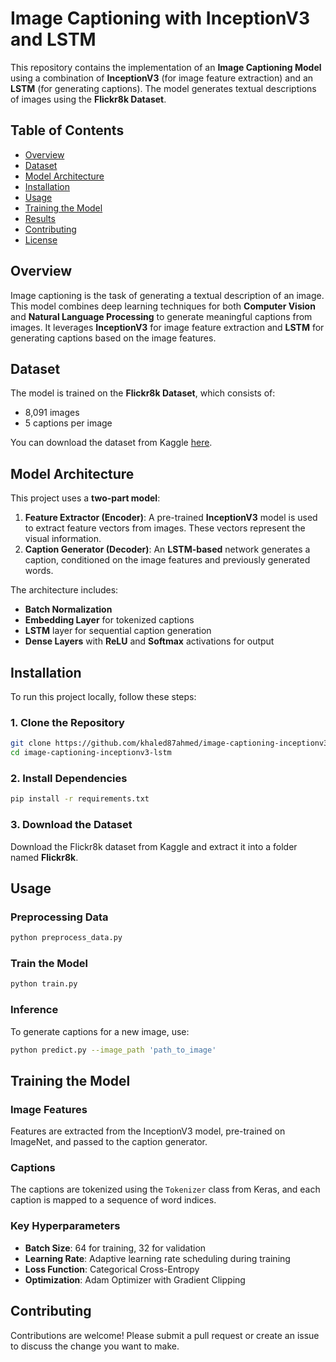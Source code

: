 # Image Captioning with InceptionV3 and LSTM

This repository contains the implementation of an **Image Captioning Model** using a combination of **InceptionV3** (for image feature extraction) and an **LSTM** (for generating captions). The model generates textual descriptions of images using the **Flickr8k Dataset**.

## Table of Contents
- [Overview](#overview)
- [Dataset](#dataset)
- [Model Architecture](#model-architecture)
- [Installation](#installation)
- [Usage](#usage)
- [Training the Model](#training-the-model)
- [Results](#results)
- [Contributing](#contributing)
- [License](#license)

## Overview
Image captioning is the task of generating a textual description of an image. This model combines deep learning techniques for both **Computer Vision** and **Natural Language Processing** to generate meaningful captions from images. It leverages **InceptionV3** for image feature extraction and **LSTM** for generating captions based on the image features.

## Dataset
The model is trained on the **Flickr8k Dataset**, which consists of:
- 8,091 images
- 5 captions per image

You can download the dataset from Kaggle [here](https://www.kaggle.com/datasets/adityajn105/flickr8k).

## Model Architecture
This project uses a **two-part model**:
1. **Feature Extractor (Encoder)**: A pre-trained **InceptionV3** model is used to extract feature vectors from images. These vectors represent the visual information.
2. **Caption Generator (Decoder)**: An **LSTM-based** network generates a caption, conditioned on the image features and previously generated words.

The architecture includes:
- **Batch Normalization**
- **Embedding Layer** for tokenized captions
- **LSTM** layer for sequential caption generation
- **Dense Layers** with **ReLU** and **Softmax** activations for output

## Installation
To run this project locally, follow these steps:

### 1. Clone the Repository
```bash
git clone https://github.com/khaled87ahmed/image-captioning-inceptionv3-lstm.git
cd image-captioning-inceptionv3-lstm
```

### 2. Install Dependencies
```bash
pip install -r requirements.txt
```

### 3. Download the Dataset
Download the Flickr8k dataset from Kaggle and extract it into a folder named **Flickr8k**.


## Usage
### Preprocessing Data
```bash
python preprocess_data.py
```

### Train the Model
```bash
python train.py
```

### Inference
To generate captions for a new image, use:
```bash
python predict.py --image_path 'path_to_image'
```

## Training the Model

### Image Features
Features are extracted from the InceptionV3 model, pre-trained on ImageNet, and passed to the caption generator.

### Captions
The captions are tokenized using the `Tokenizer` class from Keras, and each caption is mapped to a sequence of word indices.

### Key Hyperparameters
- **Batch Size**: 64 for training, 32 for validation
- **Learning Rate**: Adaptive learning rate scheduling during training
- **Loss Function**: Categorical Cross-Entropy
- **Optimization**: Adam Optimizer with Gradient Clipping

## Contributing
Contributions are welcome! Please submit a pull request or create an issue to discuss the change you want to make.
